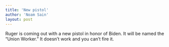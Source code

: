 ```yaml
---
title: 'New pistol'
author: 'Noam Sain'
layout: post
---
```


Ruger is coming out with a new pistol in honor of Biden. It will be named the “Union Worker.” It doesn’t work and you can’t fire it.